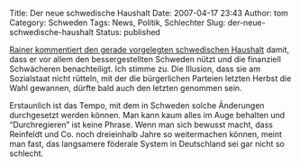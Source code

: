Title: Der neue schwedische Haushalt
Date: 2007-04-17 23:43
Author: tom
Category: Schweden
Tags: News, Politik, Schlechter
Slug: der-neue-schwedische-haushalt
Status: published

[Rainer kommentiert den gerade vorgelegten schwedischen
Haushalt](http://rainersblogg.blogspot.com/2007/04/die-kluft-wchst-vom-haushaltsentwurf.html)
damit, dass er vor allem den bessergestellten Schweden nützt und die
finanziell Schwächeren benachteiligt. Ich stimme zu. Die Illusion, dass
sie am Sozialstaat nicht rütteln, mit der die bürgerlichen Parteien
letzten Herbst die Wahl gewannen, dürfte bald auch den letzten genommen
sein.

Erstaunlich ist das Tempo, mit dem in Schweden solche Änderungen
durchgesetzt werden können. Man kann kaum alles im Auge behalten und
“Durchregieren” ist keine Phrase. Wenn man sich bewusst macht, dass
Reinfeldt und Co. noch dreieinhalb Jahre so weitermachen können, meint
man fast, das langsamere föderale System in Deutschland sei gar nicht so
schlecht.

